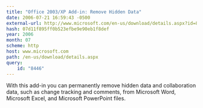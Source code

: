 ```yaml
---
title: "Office 2003/XP Add-in: Remove Hidden Data"
date: 2006-07-21 16:59:43 -0500
external-url: http://www.microsoft.com/en-us/download/details.aspx?id=8446
hash: 07d11f895ff0b523efbe9e90eb1f8def
year: 2006
month: 07
scheme: http
host: www.microsoft.com
path: /en-us/download/details.aspx
query:
    id: "8446"
---
```


With this add-in you can permanently remove hidden data and collaboration data, such as change tracking and comments, from Microsoft Word, Microsoft Excel, and Microsoft PowerPoint files.
